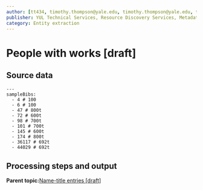 ```yaml
---
author: [tt434, timothy.thompson@yale.edu, timothy.thompson@yale.edu, tt434]
publisher: YUL Technical Services, Resource Discovery Services, Metadata Services Unit
category: Entity extraction
---
```


# People with works \[draft\]

## Source data

```
---
sampleBibs:  
  - 4 # 100
  - 6 # 100
  - 47 # 800t
  - 72 # 600t
  - 98 # 700t
  - 101 # 700t
  - 145 # 600t
  - 174 # 800t
  - 36117 # 692t
  - 44029 # 692t
```

## Processing steps and output

**Parent topic:**[Name-title entries \[draft\]](../../concepts/name_title_entries.md)

